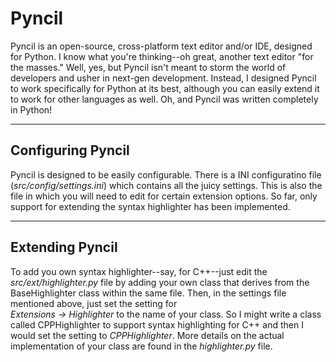 # Pyncil 
Pyncil is an open-source, cross-platform text editor and/or IDE, designed for Python. I know what 
you're thinking--oh great, another text editor "for the masses." Well, yes, but Pyncil 
isn't meant to storm the world of developers and usher in next-gen development. Instead, 
I designed Pyncil to work specifically for Python at its best, although you can easily 
extend it to work for other languages as well. Oh, and Pyncil was written completely in Python!

---

## Configuring Pyncil
Pyncil is designed to be easily configurable. There is a INI configuratino file (*src/config/settings.ini*) 
which contains all the juicy settings. This is also the file in which you will need to edit 
for certain extension options. So far, only support for extending the syntax highlighter 
has been implemented. 

---

## Extending Pyncil
To add you own syntax highlighter--say, for C++--just edit the 
*src/ext/highlighter.py* file by adding your own class that derives from the BaseHighlighter 
class within the same file. Then, in the settings file mentioned above, just set the setting for \
*Extensions -> Highlighter* to the name of your class. So I might write a class called CPPHighlighter 
to support syntax highlighting for C++ and then I would set the setting to *CPPHighlighter*. 
More details on the actual implementation of your class are found in the *highlighter.py* file.